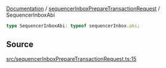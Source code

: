 [Documentation](../../README.md) / [sequencerInboxPrepareTransactionRequest](../README.md) / SequencerInboxAbi

```ts
type SequencerInboxAbi: typeof sequencerInbox.abi;
```

## Source

[src/sequencerInboxPrepareTransactionRequest.ts:15](https://github.com/anegg0/arbitrum-orbit-sdk/blob/8d986d322aefb470a79fa3dc36918f72097df8c1/src/sequencerInboxPrepareTransactionRequest.ts#L15)
